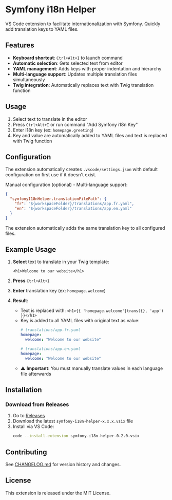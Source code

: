# Symfony i18n Helper

VS Code extension to facilitate internationalization with Symfony. Quickly add translation keys to YAML files.

## Features

- **Keyboard shortcut**: `Ctrl+Alt+I` to launch command
- **Automatic selection**: Gets selected text from editor
- **YAML management**: Adds keys with proper indentation and hierarchy
- **Multi-language support**: Updates multiple translation files simultaneously
- **Twig integration**: Automatically replaces text with Twig translation function

## Usage

1. Select text to translate in the editor
2. Press `Ctrl+Alt+I` or run command "Add Symfony i18n Key"
3. Enter i18n key (ex: `homepage.greeting`)
4. Key and value are automatically added to YAML files and text is replaced with Twig function

## Configuration

The extension automatically creates `.vscode/settings.json` with default configuration on first use if it doesn't exist.

Manual configuration (optional) - Multi-language support:

```json
{
  "symfonyI18nHelper.translationFilePath": {
    "fr": "${workspaceFolder}/translations/app.fr.yaml",
    "en": "${workspaceFolder}/translations/app.en.yaml"
  }
}
```

The extension automatically adds the same translation key to all configured files.

## Example Usage

1. **Select** text to translate in your Twig template:
   ```twig
   <h1>Welcome to our website</h1>
   ```

2. **Press** `Ctrl+Alt+I`

3. **Enter** translation key (ex: `homepage.welcome`)

4. **Result**:
   - Text is replaced with: `<h1>{{ 'homepage.welcome'|trans({}, 'app') }}</h1>`
   - Key is added to all YAML files with original text as value:
     ```yaml
     # translations/app.fr.yaml
     homepage:
       welcome: "Welcome to our website"
     
     # translations/app.en.yaml  
     homepage:
       welcome: "Welcome to our website"
     ```
   - ⚠️ **Important**: You must manually translate values in each language file afterwards

## Installation

### Download from Releases
1. Go to [Releases](https://github.com/Mariollet/vs_auto_localize/releases)
2. Download the latest `symfony-i18n-helper-x.x.x.vsix` file
3. Install via VS Code:
   ```bash
   code --install-extension symfony-i18n-helper-0.2.0.vsix
   ```

## Contributing

See [CHANGELOG.md](CHANGELOG.md) for version history and changes.

## License

This extension is released under the MIT License.
